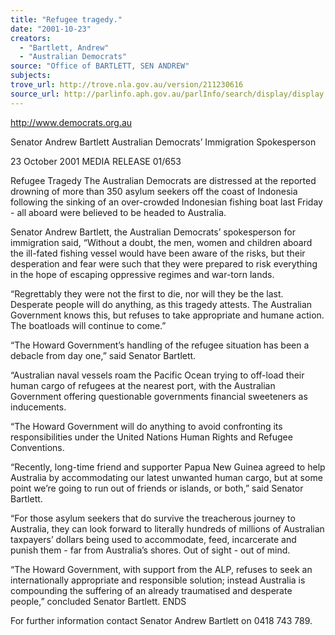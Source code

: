 ```yaml
---
title: "Refugee tragedy."
date: "2001-10-23"
creators:
  - "Bartlett, Andrew"
  - "Australian Democrats"
source: "Office of BARTLETT, SEN ANDREW"
subjects:
trove_url: http://trove.nla.gov.au/version/211230616
source_url: http://parlinfo.aph.gov.au/parlInfo/search/display/display.w3p;query=Id%3A%22media/pressrel/XG856%22
---
```


 http://www.democrats.org.au

 Senator Andrew Bartlett Australian Democrats’ Immigration Spokesperson

 23 October 2001  MEDIA RELEASE                          01/653

 Refugee Tragedy The Australian Democrats are distressed at the reported drowning of more than 350 asylum seekers off the coast of Indonesia following the sinking of an over-crowded Indonesian fishing boat last Friday - all aboard were believed to be headed to Australia.

 Senator Andrew Bartlett, the Australian Democrats’ spokesperson for immigration said, “Without a doubt, the men, women and children aboard the ill-fated fishing vessel would have been aware of the risks, but their desperation and fear were such that they were prepared to risk everything in the hope of escaping oppressive regimes and war-torn lands.

 “Regrettably they were not the first to die, nor will they be the last. Desperate people will do anything, as this tragedy attests. The Australian Government knows this, but refuses to take appropriate and humane action. The boatloads will continue to come.”

  “The Howard Government’s handling of the refugee situation has been a debacle from day one,” said Senator Bartlett.

 “Australian naval vessels roam the Pacific Ocean trying to off-load their human cargo of refugees at the nearest port, with the Australian Government offering questionable governments financial sweeteners as inducements.

 “The Howard Government will do anything to avoid confronting its responsibilities under the United Nations Human Rights and Refugee Conventions.

 “Recently, long-time friend and supporter Papua New Guinea agreed to help Australia by accommodating our latest unwanted human cargo, but at some point we’re going to run out of friends or islands, or both,” said Senator Bartlett.

 “For those asylum seekers that do survive the treacherous journey to Australia, they can look forward to literally hundreds of millions of Australian taxpayers’ dollars being used to accommodate, feed, incarcerate and punish them - far from Australia’s shores. Out of sight - out of mind.

 “The Howard Government, with support from the ALP, refuses to seek an internationally appropriate and responsible solution; instead Australia is compounding the suffering of an already traumatised and desperate people,” concluded Senator Bartlett. ENDS

 For further information contact Senator Andrew Bartlett on 0418 743 789.

